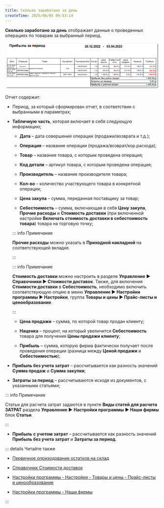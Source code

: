 ```yaml
---
title: Сколько заработано за день
createTime: 2025/06/05 09:53:14
---
```

**Сколько заработано за день** отображает данные о проведенных операциях по товарам за выбранный период.

![](../../../assets/work/three/069.png)

Отчет содержит:

- Период, за который сформирован отчет, в соответствии с выбранными в параметрах;

- **Табличную часть**, которая включает в себя следующую информацию;

    - **Дата** – дата совершения операции (продажи/возврата и т.д.);

    - **Операция** – название операции (продажа/возврат/кор.расхода);

    - **Товар** – название товара, с которым проведена операция;

    - **Код детали** – артикул товара, с которым проведена операция;

    - **Производитель** – название производителя товара;

    - **Кол-во** – количество участвующего товара в конкретной операции;

    - **Цена закупа** – сумма, переданная поставщику за товар;

    - **Себестоимость** – сумма, включающая в себя **Цену закупа**, **Прочие расходы** и **Стоимость доставки** (при включенной настройке **Включать стоимость доставки в себестоимость товара**) товара на торговую точку;

    ::: info Примечание

    **Прочие расходы** можно указать в **Приходной накладной** на соответствующей вкладке.

    :::

    ::: info Примечание

    **Стоимость доставки** можно настроить в разделе **Управление ► Справочники ► Стоимости доставок**. Также, для включения **Стоимости доставки** в **Себестоимость**, необходимо включить соответствующую опцию в меню **Управление ► Настройки программы ► Настройки**, группа **Товары и цены ► Прайс-листы и ценообразование**. 

    :::

    - **Цена продажи** – сумма, по которой товар продан клиенту;

    - **Наценка** – процент, на который увеличится **Себестоимость** товара для получения **Цены продажи клиенту**;

    - **Прибыль** – сумма, которую фирма фактически получает после проведения операции (разница между **Ценой продажи** и **Себестоимостью**);

- **Прибыль без учета затрат** – рассчитывается как разность значений **Сумма продаж** и **Сумма закупки**;

- **Затраты за период** – рассчитываются исходя из документов, с указанными статьями;

::: info Примечание

Статьи для расчета затрат задаются в пункте **Виды статей для расчета ЗАТРАТ** раздела **Управление ►** **Настройки программы** **► Наши фирмы** блок **Статьи**.

:::

- **Прибыль с учетом затрат** – рассчитывается как разность значений **Прибыль без учета затрат** и **Затраты за период**.

::: details Читайте также

- [Первичное оприходование остатков на склад](../../svoe_nalichie/oprikhodovanie_tovara/oprikhodovanie_ostatkov_na_sklad.md)

- [Справочник Стоимости доставок](../../../specification/upravlenie/spravochniki/stoimosti_dostavok.md)

- [Настройки программы - Настройки - Товары и цены - Прайс-листы и ценообразование](../../../specification/upravlenie/nastrojki_programmy/nastrojki/tovary_i_tseny/prajs-listy_i_tsenoobrazovanie.md)

- [Настройки программы - Наши фирмы](../../../specification/upravlenie/nastrojki_programmy/nashi_firmy.md) 

:::